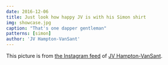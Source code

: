 ```yaml
---
date: 2016-12-06
title: Just look how happy JV is with his Simon shirt
img: showcase.jpg
caption: "That's one dapper gentleman"
patterns: [simon]
author: 'JV Hampton-VanSant'
---
```


This picture is from [the Instagram feed](https://www.instagram.com/p/BNsGBSVho4u/)  of [JV Hampton-VanSant](http://jvhvs.com/).
